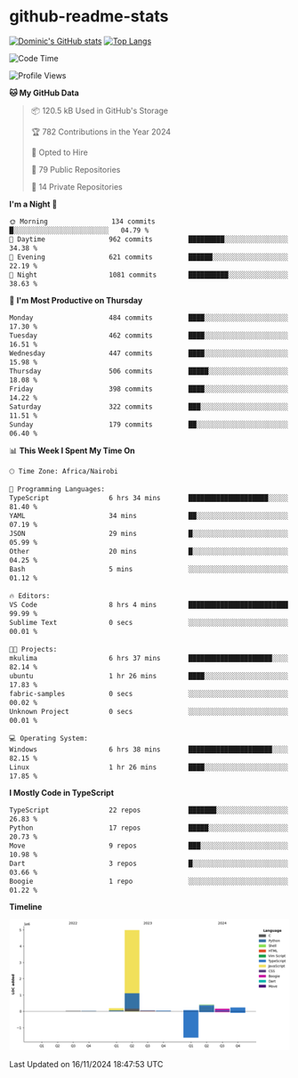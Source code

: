 # github-readme-stats
[![Dominic's GitHub stats](https://github-readme-stats.vercel.app/api?username=Domengo&show_icons=true)](https://github.com/anuraghazra/github-readme-stats)
[![Top Langs](https://github-readme-stats.vercel.app/api/top-langs/?username=Domengo&show_icons=true)](https://github.com/Domengo/github-readme-stats)

<!--START_SECTION:waka-->
![Code Time](http://img.shields.io/badge/Code%20Time-872%20hrs%2043%20mins-blue)

![Profile Views](http://img.shields.io/badge/Profile%20Views-0-blue)

**🐱 My GitHub Data** 

> 📦 120.5 kB Used in GitHub's Storage 
 > 
> 🏆 782 Contributions in the Year 2024
 > 
> 💼 Opted to Hire
 > 
> 📜 79 Public Repositories 
 > 
> 🔑 14 Private Repositories 
 > 
**I'm a Night 🦉** 

```text
🌞 Morning                134 commits         █░░░░░░░░░░░░░░░░░░░░░░░░   04.79 % 
🌆 Daytime                962 commits         █████████░░░░░░░░░░░░░░░░   34.38 % 
🌃 Evening                621 commits         ██████░░░░░░░░░░░░░░░░░░░   22.19 % 
🌙 Night                  1081 commits        ██████████░░░░░░░░░░░░░░░   38.63 % 
```
📅 **I'm Most Productive on Thursday** 

```text
Monday                   484 commits         ████░░░░░░░░░░░░░░░░░░░░░   17.30 % 
Tuesday                  462 commits         ████░░░░░░░░░░░░░░░░░░░░░   16.51 % 
Wednesday                447 commits         ████░░░░░░░░░░░░░░░░░░░░░   15.98 % 
Thursday                 506 commits         █████░░░░░░░░░░░░░░░░░░░░   18.08 % 
Friday                   398 commits         ████░░░░░░░░░░░░░░░░░░░░░   14.22 % 
Saturday                 322 commits         ███░░░░░░░░░░░░░░░░░░░░░░   11.51 % 
Sunday                   179 commits         ██░░░░░░░░░░░░░░░░░░░░░░░   06.40 % 
```


📊 **This Week I Spent My Time On** 

```text
🕑︎ Time Zone: Africa/Nairobi

💬 Programming Languages: 
TypeScript               6 hrs 34 mins       ████████████████████░░░░░   81.40 % 
YAML                     34 mins             ██░░░░░░░░░░░░░░░░░░░░░░░   07.19 % 
JSON                     29 mins             █░░░░░░░░░░░░░░░░░░░░░░░░   05.99 % 
Other                    20 mins             █░░░░░░░░░░░░░░░░░░░░░░░░   04.25 % 
Bash                     5 mins              ░░░░░░░░░░░░░░░░░░░░░░░░░   01.12 % 

🔥 Editors: 
VS Code                  8 hrs 4 mins        █████████████████████████   99.99 % 
Sublime Text             0 secs              ░░░░░░░░░░░░░░░░░░░░░░░░░   00.01 % 

🐱‍💻 Projects: 
mkulima                  6 hrs 37 mins       █████████████████████░░░░   82.14 % 
ubuntu                   1 hr 26 mins        ████░░░░░░░░░░░░░░░░░░░░░   17.83 % 
fabric-samples           0 secs              ░░░░░░░░░░░░░░░░░░░░░░░░░   00.02 % 
Unknown Project          0 secs              ░░░░░░░░░░░░░░░░░░░░░░░░░   00.01 % 

💻 Operating System: 
Windows                  6 hrs 38 mins       █████████████████████░░░░   82.15 % 
Linux                    1 hr 26 mins        ████░░░░░░░░░░░░░░░░░░░░░   17.85 % 
```

**I Mostly Code in TypeScript** 

```text
TypeScript               22 repos            ███████░░░░░░░░░░░░░░░░░░   26.83 % 
Python                   17 repos            █████░░░░░░░░░░░░░░░░░░░░   20.73 % 
Move                     9 repos             ███░░░░░░░░░░░░░░░░░░░░░░   10.98 % 
Dart                     3 repos             █░░░░░░░░░░░░░░░░░░░░░░░░   03.66 % 
Boogie                   1 repo              ░░░░░░░░░░░░░░░░░░░░░░░░░   01.22 % 
```



**Timeline**

![Lines of Code chart](https://raw.githubusercontent.com/Domengo/Domengo/main/assets/bar_graph.png)


 Last Updated on 16/11/2024 18:47:53 UTC
<!--END_SECTION:waka-->


